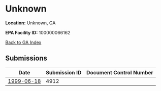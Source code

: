 # Unknown

**Location:** Unknown, GA

**EPA Facility ID:** 100000066162

[Back to GA Index](../../index.md)

## Submissions

| Date | Submission ID | Document Control Number |
|------|--------------|-------------------------|
| [1999-06-18](submissions/4912.md) | 4912 |  |
